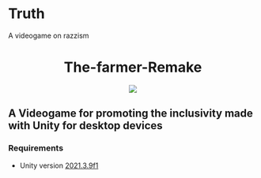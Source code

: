 # Truth
A videogame on razzism
<h1 align="center">The-farmer-Remake</h1>

<div align="center">
  <img src="app.jpg" />
</div>

<h2>A Videogame for promoting the inclusivity made with Unity for desktop devices</h2>

<h3>Requirements</h3>
<ul>
  <li>Unity version <a href="unityhub://2020.3.42f1/7ade1201f527">2021.3.9f1</a></li>
</ul>
